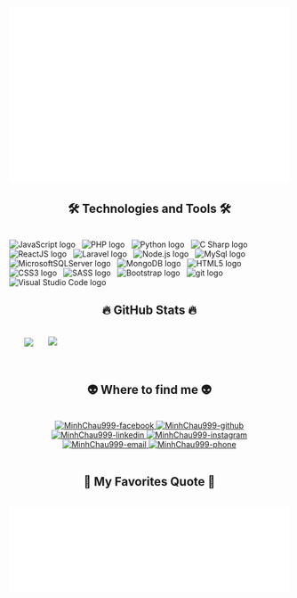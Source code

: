 ﻿<!-- Src: https://github.com/trungquandev/trungquandev -->
<a href="#" target="_blank">
  <img src="svg/MinhChau999.svg" width="1200" alt="trungquandev-official" />
</a>

<h2 align="center">🛠 Technologies and Tools 🛠</h2>
<br>
<!-- https://simpleicons.org/ -->
<span><img src="https://img.shields.io/badge/JavaScript-282C34?logo=javascript&logoColor=F7DF1E" alt="JavaScript logo" title="JavaScript" height="25" /></span>
&nbsp;
<span><img src="https://img.shields.io/badge/PHP-282C34?logo=PHP&logoColor=777BB3" alt="PHP logo" title="PHP" height="25" /></span>
&nbsp;
<span><img src="https://img.shields.io/badge/Python-282C34?logo=Python&logoColor=FFD43B" alt="Python logo" title="Python" height="25" /></span>
&nbsp;
<span><img src="https://img.shields.io/badge/C Sharp-282C34?logo=C Sharp&logoColor=682876" alt="C Sharp logo" title="C Sharp" height="25" /></span>
&nbsp;
<span><img src="https://img.shields.io/badge/ReactJS-282C34?logo=react&logoColor=61DAFB" alt="ReactJS logo" title="ReactJS" height="25" /></span>
&nbsp;
<span><img src="https://img.shields.io/badge/Laravel-282C34?logo=laravel&logoColor=FF0000" alt="Laravel logo" title="Laravel" height="25" /></span>
&nbsp;
<span><img src="https://img.shields.io/badge/Node.js-282C34?logo=node.js&logoColor=00F200" alt="Node.js logo" title="Node.js" height="25" /></span>
&nbsp;
<span><img src="https://img.shields.io/badge/MySql-282C34?logo=MySql&logoColor=00758F" alt="MySql logo" title="MySql" height="25" /></span>
&nbsp;
<span><img src="https://img.shields.io/badge/Microsoft SQL Server-282C34?logo=MicrosoftSQLServer&logoColor=FF0000" alt="MicrosoftSQLServer logo" title="Microsoft SQL Server" height="25" /></span>
&nbsp;
<span><img src="https://img.shields.io/badge/MongoDB-282C34?logo=mongodb&logoColor=47A248" alt="MongoDB logo" title="MongoDB" height="25" /></span>
&nbsp;
<span><img src="https://img.shields.io/badge/HTML5-282C34?logo=html5&logoColor=E34F26" alt="HTML5 logo" title="HTML5" height="25" /></span>
&nbsp;
<span><img src="https://img.shields.io/badge/CSS3-282C34?logo=css3&logoColor=1572B6" alt="CSS3 logo" title="CSS3" height="25" /></span>
&nbsp;
<span><img src="https://img.shields.io/badge/Sass-282C34?logo=sass&logoColor=CC6699" alt="SASS logo" title="SASS" height="25" /></span>
&nbsp;
<span><img src="https://img.shields.io/badge/Bootstrap-282C34?logo=bootstrap&logoColor=7952B3" alt="Bootstrap logo" title="Bootstrap" height="25" /></span>
&nbsp;
<span><img src="https://img.shields.io/badge/git-282C34?logo=git&logoColor=F05032" alt="git logo" title="git" height="25" /></span>
&nbsp;
<span><img src="https://img.shields.io/badge/VS%20Code-282C34?logo=visual-studio-code&logoColor=007ACC" alt="Visual Studio Code logo" title="Visual Studio Code" height="25" /></span>
&nbsp;

<br>
<h2 align="center">🔥 GitHub Stats 🔥</h2>
<!-- https://github.com/anuraghazra/github-readme-stats -->
<br>
<div align=center>
  <a href="#" title="">
    <img width="315" align="center" src="https://github-readme-stats.vercel.app/api/top-langs/?username=MinhChau999&hide=c%23,powershell,Mathematica,Ruby,Objective-C,Objective-C%2b%2b,Cuda&title_color=61dafb&text_color=ffffff&icon_color=61dafb&bg_color=20232a&langs_count=8&layout=compact&border_color=61dafb&hide_border=true" />
  </a>
  <a href="#" title="">
    <img align="right" width="434" src="https://github-readme-stats.vercel.app/api?username=MinhChau999&show_icons=true&theme=react&border_color=61dafb&hide_border=true" />
  </a>
</div>
<br>
<br>
<h2 align="center">👽 Where to find me 👽</h2>
<br>
<!-- https://icons8.com -->
<div align="center">
  <a href="https://www.facebook.com/chau.nguyenminh.1293" target="blank">
    <img src="https://img.icons8.com/bubbles/100/000000/facebook-new.png" alt="MinhChau999-facebook" />
  </a>
  <a href="https://github.com/MinhChau999" target="blank">
    <img src="https://img.icons8.com/bubbles/100/000000/github.png" alt="MinhChau999-github" />
  </a>
  <a href="https://www.linkedin.com/in/ch%C3%A2u-nguy%E1%BB%85n-minh-32a1b9166/" target="blank">
    <img src="https://img.icons8.com/bubbles/100/000000/linkedin.png" alt="MinhChau999-linkedin" />
  </a>
  <a href="https://www.instagram.com/thangkhung102/" target="blank">
    <img src="https://img.icons8.com/bubbles/100/000000/instagram.png" alt="MinhChau999-instagram" />
  </a>
  <a href="mailto:chaudai621@gmail.com" target="top">
    <img src="https://img.icons8.com/bubbles/100/000000/apple-mail.png" alt="MinhChau999-email" />
  </a>
    <a href="tel:0332749333" target="top">
    <img src="https://img.icons8.com/bubbles/100/000000/phone.png" alt="MinhChau999-phone" />
  </a>
</div>
<!--START_SECTION:waka-->
<!--END_SECTION:waka-->
<br>
<h2 align="center">📑 My Favorites Quote 📑</h2>
<br>
<a href="#" target="_blank">
  <img src="svg/minhchau999-quotes.svg" width="846" height="150" alt="minhchau999" />
</a>
